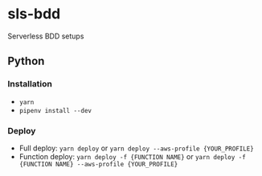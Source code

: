 # sls-bdd
Serverless BDD setups


## Python

### Installation

- `yarn`
- `pipenv install --dev`

### Deploy

- Full deploy: `yarn deploy` or `yarn deploy --aws-profile {YOUR_PROFILE}`
- Function deploy: `yarn deploy -f {FUNCTION NAME}` or `yarn deploy -f {FUNCTION NAME} --aws-profile {YOUR_PROFILE}`